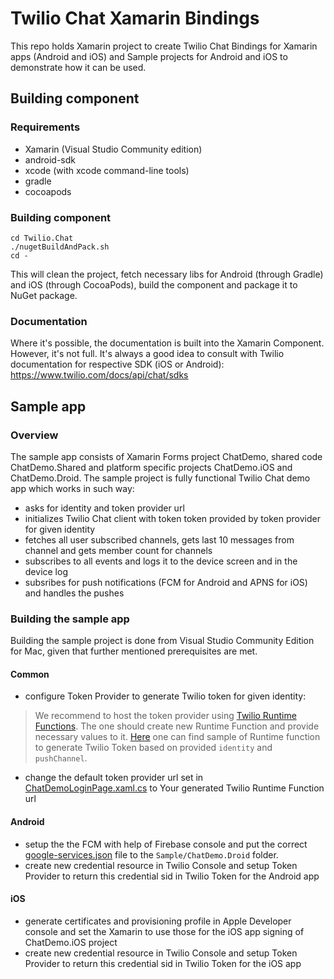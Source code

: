 # Twilio Chat Xamarin Bindings

This repo holds Xamarin project to create Twilio Chat Bindings for Xamarin apps (Android and iOS) and Sample projects for Android and iOS to demonstrate how it can be used.

## Building component
### Requirements
* Xamarin (Visual Studio Community edition)
* android-sdk 
* xcode (with xcode command-line tools)
* gradle 
* cocoapods
### Building component
```
cd Twilio.Chat
./nugetBuildAndPack.sh
cd -
```
This will clean the project, fetch necessary libs for Android (through Gradle) and iOS (through CocoaPods), build the component and package it to NuGet package.

### Documentation
Where it's possible, the documentation is built into the Xamarin Component. However, it's not full. It's always a good idea to consult with Twilio documentation for respective SDK (iOS or Android): https://www.twilio.com/docs/api/chat/sdks

## Sample app
### Overview
The sample app consists of Xamarin Forms project ChatDemo, shared code ChatDemo.Shared and platform specific projects ChatDemo.iOS and ChatDemo.Droid. 
The sample project is fully functional Twilio Chat demo app which works in such way:
* asks for identity and token provider url
* initializes Twilio Chat client with token token provided by token provider for given identity
* fetches all user subscribed channels, gets last 10 messages from channel and gets member count for channels
* subscribes to all events and logs it to the device screen and in the device log
* subsribes for push notifications (FCM for Android and APNS for iOS) and handles the pushes

### Building the sample app
Building the sample project is done from Visual Studio Community Edition for Mac, given that further mentioned prerequisites are met.
#### Common
* configure Token Provider to generate Twilio token for given identity:
> We recommend to host the token provider using [Twilio Runtime Functions](https://www.twilio.com/docs/api/runtime/functions). 
The one should create new Runtime Function and provide necessary values to it. 
[Here](https://gist.github.com/aleksandrsivanovs/abd04d4c139941467ff6b5fa102821e4) one can find sample of Runtime function to generate Twilio Token based on provided `identity` and `pushChannel`.
* change the default token provider url set in [ChatDemoLoginPage.xaml.cs](Sample/ChatDemo/ChatDemoLoginPage.xaml.cs#L13) to Your generated Twilio Runtime Function url

#### Android
* setup the the FCM with help of Firebase console and put the correct [google-services.json](Sample/ChatDemo.Droid/google-services.json) file to the `Sample/ChatDemo.Droid` folder.
* create new credential resource in Twilio Console and setup Token Provider to return this credential sid in Twilio Token for the Android app
#### iOS
* generate certificates and provisioning profile in Apple Developer console and set the Xamarin to use those for the iOS app signing of ChatDemo.iOS project
* create new credential resource in Twilio Console and setup Token Provider to return this credential sid in Twilio Token for the iOS app
